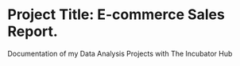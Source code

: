 # Project Title: E-commerce Sales Report.
Documentation of my Data Analysis Projects with The Incubator Hub

